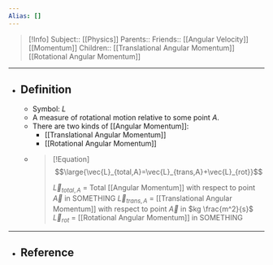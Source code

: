 ```yaml
---
Alias: []
---
```

> [!Info]
> Subject:: [[Physics]]
> Parents:: 
> Friends:: [[Angular Velocity]] [[Momentum]]
> Children:: [[Translational Angular Momentum]] [[Rotational Angular Momentum]]
---
- ## Definition
	- Symbol: $L$
	- A measure of rotational motion relative to some point $A$.
	- There are two kinds of [[Angular Momentum]]:
		- [[Translational Angular Momentum]]
		- [[Rotational Angular Momentum]]
	- > [!Equation]
	  > $$\large{\vec{L}_{total,A}=\vec{L}_{trans,A}+\vec{L}_{rot}}$$
	  > 
	  > $\vec{L}_{total,A}$ = Total [[Angular Momentum]] with respect to point $\vec{A}$ in SOMETHING
	  > $\vec{L}_{trans,A}$ = [[Translational Angular Momentum]] with respect to point $\vec{A}$ in $kg \frac{m^2}{s}$
	  > $\vec{L}_{rot}$ = [[Rotational Angular Momentum]] in SOMETHING
---
- ## Reference